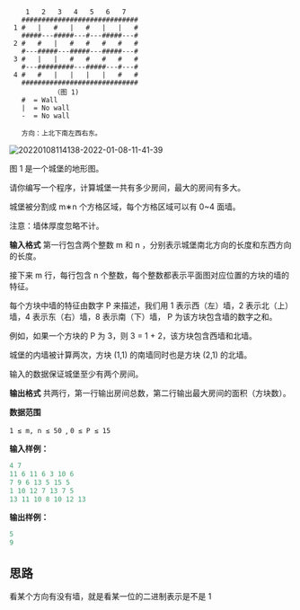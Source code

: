 ```
    1   2   3   4   5   6   7  
   #############################
 1 #   |   #   |   #   |   |   #
   #####---#####---#---#####---#
 2 #   #   |   #   #   #   #   #
   #---#####---#####---#####---#
 3 #   |   |   #   #   #   #   #
   #---#########---#####---#---#
 4 #   #   |   |   |   |   #   #
   #############################
           （图 1)
   #  = Wall   
   |  = No wall
   -  = No wall

   方向：上北下南左西右东。
```

![20220108114138-2022-01-08-11-41-39](https://raw.githubusercontent.com/fengwei2002/Pictures_02/master/images/20220108114138-2022-01-08-11-41-39.png)

图 1 是一个城堡的地形图。

请你编写一个程序，计算城堡一共有多少房间，最大的房间有多大。

城堡被分割成  m∗n 个方格区域，每个方格区域可以有 0~4 面墙。

注意：墙体厚度忽略不计。

**输入格式**
第一行包含两个整数  m  和  n ，分别表示城堡南北方向的长度和东西方向的长度。

接下来  m  行，每行包含  n  个整数，每个整数都表示平面图对应位置的方块的墙的特征。

每个方块中墙的特征由数字  P  来描述，我们用 1 表示西（左）墙，2 表示北（上）墙，4 表示东（右）墙，8 表示南（下）墙， P  为该方块包含墙的数字之和。

例如，如果一个方块的  P  为 3，则 3 = 1 + 2，该方块包含西墙和北墙。

城堡的内墙被计算两次，方块 (1,1) 的南墙同时也是方块 (2,1) 的北墙。

输入的数据保证城堡至少有两个房间。

**输出格式**
共两行，第一行输出房间总数，第二行输出最大房间的面积（方块数）。

**数据范围**

`1 ≤ m, n ≤ 50 `,
`0 ≤ P ≤ 15`

**输入样例：**

``` cpp
4 7 
11 6 11 6 3 10 6 
7 9 6 13 5 15 5 
1 10 12 7 13 7 5 
13 11 10 8 10 12 13 
```

**输出样例：**

``` cpp
5
9
```

## 思路

看某个方向有没有墙，就是看某一位的二进制表示是不是 1


``` cpp 

```
